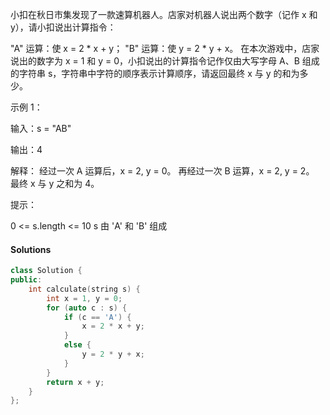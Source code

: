 小扣在秋日市集发现了一款速算机器人。店家对机器人说出两个数字（记作 x 和 y），请小扣说出计算指令：

"A" 运算：使 x = 2 * x + y；
"B" 运算：使 y = 2 * y + x。
在本次游戏中，店家说出的数字为 x = 1 和 y = 0，小扣说出的计算指令记作仅由大写字母 A、B 组成的字符串 s，字符串中字符的顺序表示计算顺序，请返回最终 x 与 y 的和为多少。

示例 1：

输入：s = "AB"

输出：4

解释：
经过一次 A 运算后，x = 2, y = 0。
再经过一次 B 运算，x = 2, y = 2。
最终 x 与 y 之和为 4。

提示：

0 <= s.length <= 10
s 由 'A' 和 'B' 组成


#### Solutions

```c++
class Solution {
public:
    int calculate(string s) {
        int x = 1, y = 0;
        for (auto c : s) {
            if (c == 'A') {
                x = 2 * x + y;
            }
            else {
                y = 2 * y + x;
            }
        }
        return x + y;
    }
};

```